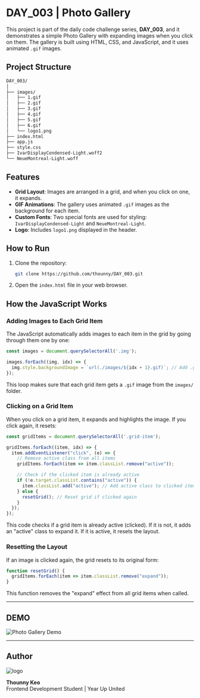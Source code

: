
# DAY_003 | Photo Gallery

This project is part of the daily code challenge series, **DAY_003**, and it demonstrates a simple Photo Gallery with expanding images when you click on them. The gallery is built using HTML, CSS, and JavaScript, and it uses animated `.gif` images.

## Project Structure

```bash
DAY_003/
│
├── images/
│   ├── 1.gif
│   ├── 2.gif
│   ├── 3.gif
│   ├── 4.gif
│   ├── 5.gif
│   ├── 6.gif
│   └── logo1.png  
├── index.html
├── app.js
├── style.css
├── IvarDisplayCondensed-Light.woff2
└── NeueMontreal-Light.woff
```

## Features

- **Grid Layout**: Images are arranged in a grid, and when you click on one, it expands.
- **GIF Animations**: The gallery uses animated `.gif` images as the background for each item.
- **Custom Fonts**: Two special fonts are used for styling: `IvarDisplayCondensed-Light` and `NeueMontreal-Light`.
- **Logo**: Includes `logo1.png` displayed in the header.

## How to Run

1. Clone the repository:
   ```bash
   git clone https://github.com/thounny/DAY_003.git
   ```
2. Open the `index.html` file in your web browser.

## How the JavaScript Works

### Adding Images to Each Grid Item

The JavaScript automatically adds images to each item in the grid by going through them one by one:

```javascript
const images = document.querySelectorAll('.img');

images.forEach((img, idx) => {
  img.style.backgroundImage = `url(./images/${idx + 1}.gif)`; // Add .gif images
});
```
This loop makes sure that each grid item gets a `.gif` image from the `images/` folder.

### Clicking on a Grid Item

When you click on a grid item, it expands and highlights the image. If you click again, it resets:

```javascript
const gridItems = document.querySelectorAll('.grid-item');

gridItems.forEach((item, idx) => {
  item.addEventListener("click", (e) => {
    // Remove active class from all items
    gridItems.forEach(item => item.classList.remove("active"));

    // Check if the clicked item is already active
    if (!e.target.classList.contains("active")) {
      item.classList.add("active"); // Add active class to clicked item
    } else {
      resetGrid(); // Reset grid if clicked again
    }
  });
});
```

This code checks if a grid item is already active (clicked). If it is not, it adds an "active" class to expand it. If it is active, it resets the layout.

### Resetting the Layout

If an image is clicked again, the grid resets to its original form:

```javascript
function resetGrid() {
  gridItems.forEach(item => item.classList.remove("expand"));
}
```

This function removes the "expand" effect from all grid items when called.

---

## DEMO
![Photo Gallery Demo](./images/DAY_003_1.gif)  

---

## Author

![logo](https://web.archive.org/web/20091027053343/http://geocities.com/animecap/index_dwn.gif)

**Thounny Keo**  
Frontend Development Student | Year Up United